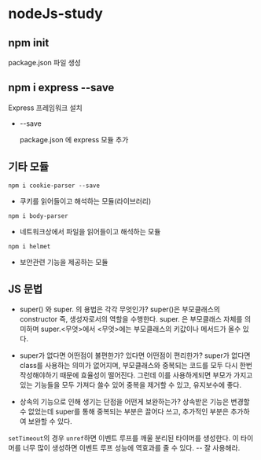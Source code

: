 # nodeJs-study



## npm init

package.json 파일 생성



## npm i express --save

Express 프레임워크 설치

* --save

  package.json 에 express 모듈 추가



## 기타 모듈

`npm i cookie-parser --save`

* 쿠키를 읽어들이고 해석하는 모듈(라이브러리)

`npm i body-parser`

* 네트워크상에서 파일을 읽어들이고 해석하는 모듈

`npm i helmet`

* 보안관련 기능을 제공하는 모듈



## JS 문법

- super() 와 super. 의 용법은 각각 무엇인가?
  super()은 부모클래스의 constructor 즉, 생성자로서의 역할을 수행한다.
  super. 은 부모클래스 자체를 의미하며 super.<무엇>에서 <무엇>에는 부모클래스의
  키값이나 메서드가 올수 있다.

- super가 없다면 어떤점이 불편한가? 있다면 어떤점이 편리한가?
  super가 없다면 class를 사용하는 의미가 없어지며, 부모클래스와 중복되는
  코드를 모두 다시 한번 작성해야하기 때문에 효율성이 떨어진다.
  그런데 이를 사용하게되면 부모가 가지고있는 기능들을 모두 가져다 쓸수 있어
  중복을 제거할 수 있고, 유지보수에 좋다.

- 상속의 기능으로 인해 생기는 단점을 어떤게 보완하는가?
  상속받은 기능은 변경할수 없었는데 super를 통해 중복되는 부분은 끌어다 쓰고, 추가적인 부분은 추가하여 보완할 수 있다.  





`setTimeout`의 경우 `unref`하면 이벤트 루프를 깨울 분리된 타이머를 생성한다. 이 타이머를 너무 많이 생성하면 이벤트 루프 성능에 역효과를 줄 수 있다. -- 잘 사용해라.